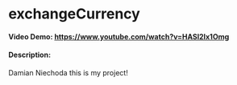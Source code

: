 # exchangeCurrency
#### Video Demo:  <https://www.youtube.com/watch?v=HASl2Ix1Omg>
#### Description:
Damian Niechoda
this is my project!